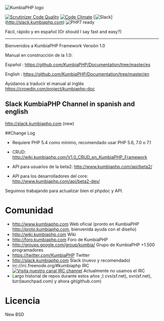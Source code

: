![KumbiaPHP logo](https://rawgit.com/kumbiaphp/kumbiaphp/1.0/default/public/img/kumbiaphp.svg)

[![Scrutinizer Code Quality](https://scrutinizer-ci.com/g/KumbiaPHP/KumbiaPHP/badges/quality-score.png?b=1.0)](https://scrutinizer-ci.com/g/KumbiaPHP/KumbiaPHP/?branch=1.0)
[![Code Climate](https://codeclimate.com/github/KumbiaPHP/KumbiaPHP/badges/gpa.svg)](https://codeclimate.com/github/KumbiaPHP/KumbiaPHP)
[![Slack](http://slack.kumbiaphp.com/badge.svg)]
(http://slack.kumbiaphp.com)
![PHP7 ready](https://rawgit.com/kumbiaphp/kumbiaphp/1.0/default/public/img/php7.svg)

Fácil, rápido y en español
(Or should I say fast and easy?)

---
Bienvenidos a KumbiaPHP Framework  Versión 1.0

Manual en construcción de la 1.0:

Español : https://github.com/KumbiaPHP/Documentation/tree/master/es

English : https://github.com/KumbiaPHP/Documentation/tree/master/en

Ayúdanos a traducir el manual al inglés https://crowdin.com/project/kumbiaphp-doc

## Slack KumbiaPHP Channel in spanish and english
http://slack.kumbiaphp.com (new)


##Change Log
* Requiere PHP 5.4 como mínimo, recomendado usar PHP 5.6, 7.0 o 7.1

* CRUD: http://wiki.kumbiaphp.com/V1.0_CRUD_en_KumbiaPHP_Framework
* API para usuarios de la beta2: http://www.kumbiaphp.com/api/beta2/
* API para los desarrolladores del core: http://www.kumbiaphp.com/api/beta2-dev/
 
Seguimos trabajando para actualizar bien el phpdoc y API.


Comunidad
===
* http://www.kumbiaphp.com  Web oficial  (pronto en KumbiaPHP http://proto.kumbiaphp.com, bienvenida ayuda con el diseño)
* http://wiki.kumbiaphp.com Wiki
* http://foro.kumbiaphp.com Foro de KumbiaPHP
* http://groups.google.com/group/kumbia/   Grupo de KumbiaPHP +1.500 programadores
* https://twitter.com/KumbiaPHP Twitter
* http://slack.kumbiaphp.com  Slack (nuevo y recomendado)
* irc://irc.freenode.org/#kumbiaphp  IRC [![Visita nuestro canal IRC channel](https://kiwiirc.com/buttons/irc.freenode.org/kumbiaphp.png)](https://kiwiirc.com/client/irc.freenode.org/?nick=invitado|?&theme=cli#kumbiaphp) Actualmente no usamos el IRC
* Largo historial de repos durante estos años ;)  cvs(sf.net), svn(sf.net), bzr(launchpad.com) y ahora git(github.com)

Licencia
===
New BSD
